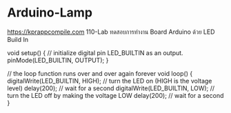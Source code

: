 # Arduino-Lamp
https://kprappcompile.com
110-Lab ทดสอบการทำงาน Board Arduino ด้วย LED Build In

void setup() {
  // initialize digital pin LED_BUILTIN as an output.
  pinMode(LED_BUILTIN, OUTPUT);
}

// the loop function runs over and over again forever
void loop() {
  digitalWrite(LED_BUILTIN, HIGH);   // turn the LED on (HIGH is the voltage level)
  delay(200);                       // wait for a second
  digitalWrite(LED_BUILTIN, LOW);    // turn the LED off by making the voltage LOW
  delay(200);                       // wait for a second
}

